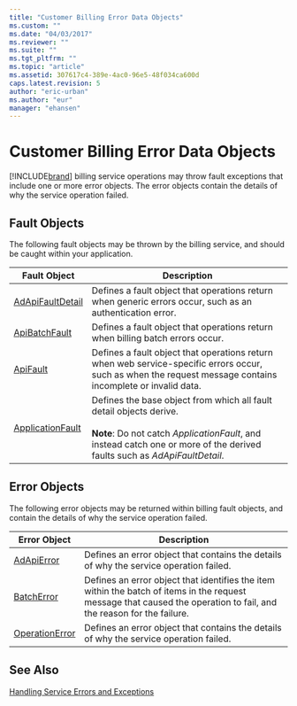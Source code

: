 ```yaml
---
title: "Customer Billing Error Data Objects"
ms.custom: ""
ms.date: "04/03/2017"
ms.reviewer: ""
ms.suite: ""
ms.tgt_pltfrm: ""
ms.topic: "article"
ms.assetid: 307617c4-389e-4ac0-96e5-48f034ca600d
caps.latest.revision: 5
author: "eric-urban"
ms.author: "eur"
manager: "ehansen"
---
```

# Customer Billing Error Data Objects
[!INCLUDE[brand](../billing-api/includes/brand.md)] billing service operations may throw fault exceptions that include one or more error objects. The error objects contain the details of why the service operation failed.

## Fault Objects
The following fault objects may be thrown by the billing service, and should be caught within your application.

|Fault Object|Description|
|----------------|---------------|
|[AdApiFaultDetail](../billing-api/adapifaultdetail-data-object.md)|Defines a fault object that operations return when generic errors occur, such as an authentication error.|
|[ApiBatchFault](../billing-api/apibatchfault-data-object.md)|Defines a fault object that operations return when billing batch errors occur.|
|[ApiFault](../billing-api/apifault-data-object.md)|Defines a fault object that operations return when web service-specific errors occur, such as when the request message contains incomplete or invalid data.|
|[ApplicationFault](../billing-api/applicationfault-data-object.md)|Defines the base object from which all fault detail objects derive.<br /><br />**Note**: Do not catch *ApplicationFault*, and instead catch one or more of the derived faults such as *AdApiFaultDetail*.|

## Error Objects
The following error objects may be returned within billing fault objects, and contain the details of why the service operation failed.

|Error Object|Description|
|----------------|---------------|
|[AdApiError](../billing-api/adapierror-data-object.md)|Defines an error object that contains the details of why the service operation failed.|
|[BatchError](../billing-api/batcherror-data-object.md)|Defines an error object that identifies the item within the batch of items in the request message that caused the operation to fail, and the reason for the failure.|
|[OperationError](../billing-api/operationerror-data-object.md)|Defines an error object that contains the details of why the service operation failed.|

## See Also
[Handling Service Errors and Exceptions](~/concepts/handling-service-errors-and-exceptions.md)

